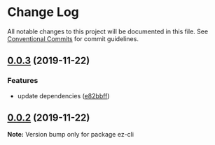 # Change Log

All notable changes to this project will be documented in this file.
See [Conventional Commits](https://conventionalcommits.org) for commit guidelines.

## [0.0.3](https://github.com/ez-fe/ez/compare/v0.0.2...v0.0.3) (2019-11-22)


### Features

* update dependencies ([e82bbff](https://github.com/ez-fe/ez/commit/e82bbffbb7e6eabe37da1dff269a47f0dec14faf))





## [0.0.2](https://github.com/ez-fe/ez/compare/v1.2.1...v0.0.2) (2019-11-22)

**Note:** Version bump only for package ez-cli
